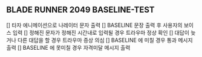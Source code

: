 ## BLADE RUNNER 2049 BASELINE-TEST

[] 타자 에니메이션으로 나레이터 문자 출력
[] BASELINE 문장 출력 후 사용자의 보이스 입력
[] 정해진 문자가 정해진 시간내로 입력될 경우 트라우마 정상 확인
[] 대답이 늦거나 다른 대답을 할 경우 트라우마 증상 의심
[] BASELINE 에 미칠 경우 통과 메시지 출력
[] BASELINE 에 못미칠 경우 자격미달 메시지 출력
